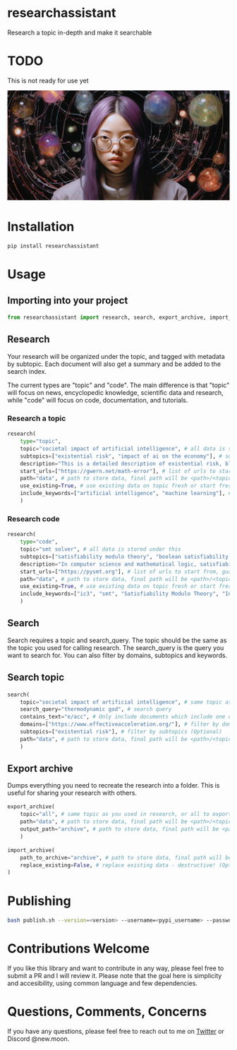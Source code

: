 # researchassistant

Research a topic in-depth and make it searchable

# TODO
This is not ready for use yet

<img src="resources/image.jpg">

# Installation

```bash
pip install researchassistant
```

# Usage

## Importing into your project

```python
from researchassistant import research, search, export_archive, import_archive
```

## Research

Your research will be organized under the topic, and tagged with metadata by subtopic. Each document will also get a summary and be added to the search index.

The current types are "topic" and "code". The main difference is that "topic" will focus on news, encyclopedic knowledge, scientific data and research, while "code" will focus on code, documentation, and tutorials.

### Research a topic

```python
research(
    type="topic",
    topic="societal impact of artificial intelligence", # all data is stored under this
    subtopics=["existential risk", "impact of ai on the economy"], # subtopics, will be used for expanding search (Optional)
    description="This is a detailed description of existential risk, blah blah.", # detailed description, will be used for evaluating if things are relevant
    start_urls=["https://gwern.net/math-error"], # list of urls to start from, guaranteed to be included in research (Optional)
    path="data", # path to store data, final path will be <path>/<topic> (Optional)
    use_existing=True, # use existing data on topic fresh or start fresh (Optional)
    include_keywords=["artificial intelligence", "machine learning"], # Include documents which have these keywords in relevancy check (Optional)
    )
```

### Research code

```python
research(
    type="code",
    topic="smt solver", # all data is stored under this
    subtopics=["satisfiability modulo theory", "boolean satisfiability problem"], # subtopics, will be used for expanding search (Optional)
    description="In computer science and mathematical logic, satisfiability modulo theories (SMT) is the problem of determining whether a mathematical formula is satisfiable. We are trying to create an IC3 library using PySMT. IC3 is a model checking technique used for formally verifying finite-state systems (like hardware and software designs).", # detailed description, will be used for evaluating if things are relevant
    start_urls=["https://pysmt.org"], # list of urls to start from, guaranteed to be included in research (Optional)
    path="data", # path to store data, final path will be <path>/<topic> (Optional)
    use_existing=True, # use existing data on topic fresh or start fresh (Optional)
    include_keywords=["ic3", "smt", "Satisfiability Modulo Theory", "Incremental Inductive Cube Checker"], # Include documents which have these keywords in relevancy check (Optional)
    )
```

## Search

Search requires a topic and search_query. The topic should be the same as the topic you used for calling research. The search_query is the query you want to search for. You can also filter by domains, subtopics and keywords.

## Search topic

```python
search(
    topic="societal impact of artificial intelligence", # same topic as you used in research
    search_query="thermodynamic god", # search query
    contains_text="e/acc", # Only include documents which include one of these strings (Optional)
    domains=["https://www.effectiveacceleration.org/"], # filter by domains (Optional)
    subtopics=["existential risk"], # filter by subtopics (Optional)
    path="data", # path to store data, final path will be <path>/<topic> (Optional)
    )
```

## Export archive

Dumps everything you need to recreate the research into a folder. This is useful for sharing your research with others.

```python
export_archive(
    topic="all", # same topic as you used in research, or all to export all topics (Optional)
    path="data", # path to store data, final path will be <path>/<topic> (Optional)
    output_path="archive", # path to store data, final path will be <path>/<topic> (Optional)
    )
```

```python
import_archive(
    path_to_archive="archive", # path to store data, final path will be <path>/<topic> (Optional)
    replace_existing=False, # replace existing data - destructive! (Optional)
)
```

# Publishing

```bash
bash publish.sh --version=<version> --username=<pypi_username> --password=<pypi_password>
```

# Contributions Welcome

If you like this library and want to contribute in any way, please feel free to submit a PR and I will review it. Please note that the goal here is simplicity and accesibility, using common language and few dependencies.

# Questions, Comments, Concerns

If you have any questions, please feel free to reach out to me on [Twitter](https://twitter.com/spatialweeb) or Discord @new.moon.
